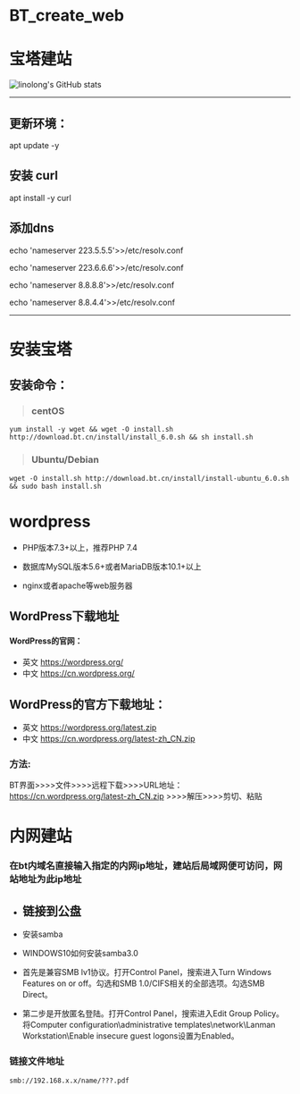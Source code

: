 # BT_create_web
# 宝塔建站

 ![linolong's GitHub stats](https://github-readme-stats.vercel.app/api?username=linolong&show_icons=true&theme=radical)
 
 ---

## **更新环境：**
 
 apt update -y

## **安装 curl**
 
 apt install -y curl

## **添加dns**
 
 echo 'nameserver 223.5.5.5'>>/etc/resolv.conf 

 echo 'nameserver 223.6.6.6'>>/etc/resolv.conf 

 echo 'nameserver 8.8.8.8'>>/etc/resolv.conf 

 echo 'nameserver 8.8.4.4'>>/etc/resolv.conf 

---
# 安装宝塔

## 安装命令：

> ### centOS

<div class="snippet" markdown="1">

```
yum install -y wget && wget -O install.sh http://download.bt.cn/install/install_6.0.sh && sh install.sh
```

> ### Ubuntu/Debian

<div class="snippet" markdown="1">

```
wget -O install.sh http://download.bt.cn/install/install-ubuntu_6.0.sh && sudo bash install.sh
```

# wordpress

* PHP版本7.3+以上，推荐PHP 7.4

* 数据库MySQL版本5.6+或者MariaDB版本10.1+以上

* nginx或者apache等web服务器

## WordPress下载地址

#### WordPress的官网：

* 英文 https://wordpress.org/
* 中文 https://cn.wordpress.org/

## WordPress的官方下载地址：

* 英文 https://wordpress.org/latest.zip
* 中文 https://cn.wordpress.org/latest-zh_CN.zip

### 方法:
BT界面>>>>文件>>>>远程下载>>>>URL地址：https://cn.wordpress.org/latest-zh_CN.zip >>>>解压>>>>剪切、粘贴

# 内网建站
### 在bt内域名直接输入指定的内网ip地址，建站后局域网便可访问，网站地址为此ip地址

* ## 链接到公盘

* 安装samba

* WINDOWS10如何安装samba3.0

* 首先是兼容SMB lv1协议。打开Control Panel，搜索进入Turn Windows Features on or off。勾选和SMB 1.0/CIFS相关的全部选项。勾选SMB Direct。

* 第二步是开放匿名登陆。打开Control Panel，搜索进入Edit Group Policy。将Computer configuration\administrative templates\network\Lanman Workstation\Enable insecure guest logons设置为Enabled。

### 链接文件地址

<div class="snippet" markdown="1">

```
smb://192.168.x.x/name/???.pdf
```
